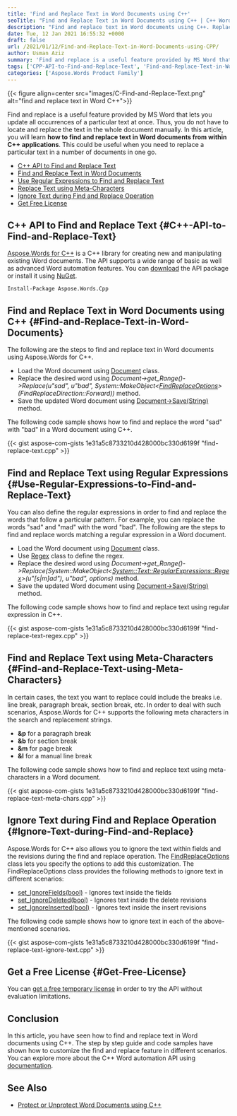 ```yaml
---
title: 'Find and Replace Text in Word Documents using C++'
seoTitle: "Find and Replace Text in Word Documents using C++ | C++ Word API"
description: "Find and replace text in Word documents using C++. Replace text with plain text or regular expressions. Complete tutorial with C++ code samples."
date: Tue, 12 Jan 2021 16:55:32 +0000
draft: false
url: /2021/01/12/Find-and-Replace-Text-in-Word-Documents-using-CPP/
author: Usman Aziz
summary: 'Find and replace is a useful feature provided by MS Word that lets you update all occurrences of a particular text at once. Thus, you do not have to locate and replace the text in the whole document manually. In this article, you will learn **how to find and replace text in Word documents from within C++ applications**. This could be useful when you need to replace a particular text in a number of documents in one go.'
tags: ['CPP-API-to-Find-and-Replace-Text', 'Find-and-Replace-Text-in-Word-Documents', 'Ignore-Text-during-Find-and-Replace-Operation', 'Replace-Text-using-Meta-Characters', 'Use-Regular-Expressions-to-Find-and-Replace-Text']
categories: ['Aspose.Words Product Family']
---
```




{{< figure align=center src="images/C-Find-and-Replace-Text.png" alt="find and replace text in Word C++">}}


Find and replace is a useful feature provided by MS Word that lets you update all occurrences of a particular text at once. Thus, you do not have to locate and replace the text in the whole document manually. In this article, you will learn **how to find and replace text in Word documents from within C++ applications**. This could be useful when you need to replace a particular text in a number of documents in one go.

*   [C++ API to Find and Replace Text][1]
*   [Find and Replace Text in Word Documents][2]
*   [Use Regular Expressions to Find and Replace Text][3]
*   [Replace Text using Meta-Characters][4]
*   [Ignore Text during Find and Replace Operation][5]
*   [Get Free License][6]

## C++ API to Find and Replace Text {#C++-API-to-Find-and-Replace-Text}

[Aspose.Words for C++][7] is a C++ library for creating new and manipulating existing Word documents. The API supports a wide range of basic as well as advanced Word automation features. You can [download][8] the API package or install it using [NuGet][9].

```
Install-Package Aspose.Words.Cpp
```

## Find and Replace Text in Word Documents using C++ {#Find-and-Replace-Text-in-Word-Documents}

The following are the steps to find and replace text in Word documents using Aspose.Words for C++.

*   Load the Word document using [Document][10] class.
*   Replace the desired word using _Document->get\_Range()->Replace(u"sad", u"bad", System::MakeObject<[FindReplaceOptions][11]\>(FindReplaceDirection::Forward))_ method.
*   Save the updated Word document using [Document->Save(String)][12] method.

The following code sample shows how to find and replace the word "sad" with "bad" in a Word document using C++.

{{< gist aspose-com-gists 1e31a5c8733210d428000bc330d6199f "find-replace-text.cpp" >}}

## Find and Replace Text using Regular Expressions {#Use-Regular-Expressions-to-Find-and-Replace-Text}

You can also define the regular expressions in order to find and replace the words that follow a particular pattern. For example, you can replace the words "sad" and "mad" with the word "bad". The following are the steps to find and replace words matching a regular expression in a Word document.

*   Load the Word document using [Document][13] class.
*   Use [Regex][14] class to define the regex.
*   Replace the desired word using _Document->get\_Range()->Replace(System::MakeObject<[System::Text::RegularExpressions::Regex][15]\>(u"\[s|m\]ad"), u"bad", options)_ method.
*   Save the updated Word document using [Document->Save(String)][16] method.

The following code sample shows how to find and replace text using regular expression in C++.

{{< gist aspose-com-gists 1e31a5c8733210d428000bc330d6199f "find-replace-text-regex.cpp" >}}

## Find and Replace Text using Meta-Characters {#Find-and-Replace-Text-using-Meta-Characters}

In certain cases, the text you want to replace could include the breaks i.e. line break, paragraph break, section break, etc. In order to deal with such scenarios, Aspose.Words for C++ supports the following meta characters in the search and replacement strings.

*   **&p** for a paragraph break
*   **&b** for section break
*   **&m** for page break
*   **&l** for a manual line break

The following code sample shows how to find and replace text using meta-characters in a Word document.

{{< gist aspose-com-gists 1e31a5c8733210d428000bc330d6199f "find-replace-text-meta-chars.cpp" >}}

## Ignore Text during Find and Replace Operation {#Ignore-Text-during-Find-and-Replace}

Aspose.Words for C++ also allows you to ignore the text within fields and the revisions during the find and replace operation. The [FindReplaceOptions][17] class lets you specify the options to add this customization. The FindReplaceOptions class provides the following methods to ignore text in different scenarios:

*   [set\_IgnoreFields(bool)][18] - Ignores text inside the fields
*   [set\_IgnoreDeleted(bool)][19] - Ignores text inside the delete revisions
*   [set\_IgnoreInserted(bool)][20] - Ignores text inside the insert revisions

The following code sample shows how to ignore text in each of the above-mentioned scenarios.

{{< gist aspose-com-gists 1e31a5c8733210d428000bc330d6199f "find-replace-text-ignore-text.cpp" >}}

## Get a Free License {#Get-Free-License}

You can [get a free temporary license][21] in order to try the API without evaluation limitations.

## Conclusion

In this article, you have seen how to find and replace text in Word documents using C++. The step by step guide and code samples have shown how to customize the find and replace feature in different scenarios. You can explore more about the C++ Word automation API using [documentation][22].

## See Also

*   [Protect or Unprotect Word Documents using C++][23]




[1]: #C++-API-to-Find-and-Replace-Text
[2]: #Find-and-Replace-Text-in-Word-Documents
[3]: #Use-Regular-Expressions-to-Find-and-Replace-Text
[4]: #Find-and-Replace-Text-using-Meta-Characters
[5]: #Ignore-Text-during-Find-and-Replace
[6]: #Get-Free-License
[7]: https://products.aspose.com/words/cpp
[8]: https://downloads.aspose.com/words/cpp
[9]: https://www.nuget.org/packages/Aspose.Words.cpp
[10]: https://apireference.aspose.com/words/cpp/class/aspose.words.document
[11]: https://apireference.aspose.com/words/cpp/class/aspose.words.replacing.find_replace_options/
[12]: https://apireference.aspose.com/words/cpp/class/aspose.words.document#a4ba337135cd6c8bed74a268ba60218bd
[13]: https://apireference.aspose.com/words/cpp/class/aspose.words.document
[14]: https://apireference.codeporting.com/native/cs2cpp/class/system.text.regular_expressions.regex
[15]: https://apireference.codeporting.com/native/cs2cpp/class/system.text.regular_expressions.regex
[16]: https://apireference.aspose.com/words/cpp/class/aspose.words.document#a4ba337135cd6c8bed74a268ba60218bd
[17]: https://apireference.aspose.com/words/cpp/class/aspose.words.replacing.find_replace_options
[18]: https://apireference.aspose.com/words/cpp/class/aspose.words.replacing.find_replace_options#acf22269e0ea135c2328ee5d36bbc2f33
[19]: https://apireference.aspose.com/words/cpp/class/aspose.words.replacing.find_replace_options#a4e77e5fdc05ef2f64d1c479e53575133
[20]: https://apireference.aspose.com/words/cpp/class/aspose.words.replacing.find_replace_options#afd7198fbf4887db570f152224c669edf
[21]: https://purchase.aspose.com/temporary-license
[22]: https://docs.aspose.com/words/cpp/getting-started/
[23]: https://blog.aspose.com/2021/01/05/protect-or-unprotect-word-documents-using-cpp/





